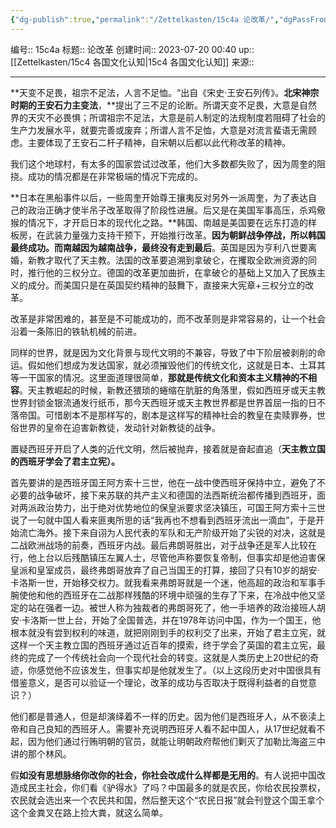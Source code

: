 ```yaml
---
{"dg-publish":true,"permalink":"/Zettelkasten/15c4a 论改革/","dgPassFrontmatter":true}
---
```


编号:: 15c4a
标题:: 论改革
创建时间:: 2023-07-20 00:40
up:: [[Zettelkasten/15c4 各国文化认知\|15c4 各国文化认知]]
来源:: 

---
**天变不足畏，祖宗不足法，人言不足恤。“出自《宋史·王安石列传》。**北宋神宗时期的王安石力主变法**，**提出了三不足的论断。所谓天变不足畏，大意是自然界的天灾不必畏惧；所谓祖宗不足法，大意是前人制定的法规制度若阻碍了社会的生产力发展水平，就要完善或废弃；所谓人言不足恤，大意是对流言蜚语无需顾虑。主要体现了王安石二杆子精神，自宋朝以后都以此代称改革的精神。

我们这个地球村，有太多的国家尝试过改革，他们大多数都失败了，因为周奎的阻挠。成功的情况都是在非常极端的情况下完成的。

**日本在黑船事件以后，一些周奎开始尊王攘夷反对另外一派周奎，为了表达自己的政治正确才使半吊子改革取得了阶段性进展。后又是在美国军事高压，杀鸡儆猴的情况下，才开启日本的现代化之路。**韩国、南越是美国要在远东打造的样板房，在武装力量强力支持干预下，开始推行改革。**因为朝鲜战争停战，所以韩国最终成功。而南越因为越南战争，最终没有走到最后**。英国是因为亨利八世要离婚，新教才取代了天主教。法国的改革要追溯到拿破仑，在攫取全欧洲资源的同时，推行他的三权分立。德国的改革更加曲折，在拿破仑的基础上又加入了民族主义的成分。而美国只是在英国契约精神的鼓舞下，直接来大宪章+三权分立的改革。

改革是非常困难的，甚至是不可能成功的，而不改革则是非常容易的，让一个社会沿着一条陈旧的铁轨机械的前进。

同样的世界，就是因为文化背景与现代文明的不兼容，导致了中下阶层被剥削的命运。假如他们想成为发达国家，就必须摧毁他们的传统文化，这就是日本、土耳其等一干国家的情况。这里面道理很简单，**那就是传统文化和资本主义精神的不相容**。天主教崛起的时候，新教还猥琐的蜷缩在肮脏的角落里，假如西班牙或天主教世界封锁金银流通发行纸币，那今天西班牙或天主教世界都是世界首屈一指的日不落帝国。可惜剧本不是那样写的，剧本是这样写的精神社会的教皇在卖赎罪券，世俗世界的皇帝在迫害新教徒，发动针对新教徒的战争。

置疑西班牙开启了人类的近代文明，然后被抛弃，接着就是奋起直追（**天主教立国的西班牙学会了君主立宪）。**

首先要讲的是西班牙国王阿方索十三世，他在一战中使西班牙保持中立，避免了不必要的战争破坏，接下来苏联的共产主义和德国的法西斯统治都传播到西班牙，面对两派政治势力，出于绝对优势地位的保皇派要求坚决镇压，可国王阿方索十三世说了一句就中国人看来匪夷所思的话“我再也不想看到西班牙流出一滴血”，于是开始流亡海外。接下来自诩为人民代表的军队和无产阶级开始了尖锐的对决，这就是二战欧洲战场的前奏，西班牙内战。最后弗朗哥胜出，对于战争还是军人比较在行，他上台以后残酷镇压左翼人士，尽管他声称要恢复帝制，但事实却是他迫害保皇派和皇室成员，最终弗朗哥放弃了自己当国王的打算，接回了只有10岁的胡安·卡洛斯一世，开始移交权力。就我看来弗朗哥就是一个迷，他高超的政治和军事手腕使他和他的西班牙在二战那样残酷的环境中顽强的生存了下来，在冷战中他又坚定的站在强者一边。被世人称为独裁者的弗朗哥死了，他一手培养的政治接班人胡安·卡洛斯一世上台，开始了全国普选，并在1978年访问中国，作为一个国王，他根本就没有尝到权利的味道，就把刚刚到手的权利交了出来，开始了君主立宪，就这样一个天主教立国的西班牙通过近百年的摸索，终于学会了英国的君主立宪，最终的完成了一个传统社会向一个现代社会的转变。这就是人类历史上20世纪的奇迹，你感觉他不应该发生，但事实却是他就发生了。（以上这段历史对中国很具有借鉴意义，是否可以验证一个理论，改革的成功与否取决于既得利益者的自觉意识？）

他们都是普通人，但是却演绎着不一样的历史。因为他们是西班牙人，从不亵渎上帝和自己良知的西班牙人。需要补充说明西班牙人看不起中国人，从17世纪就看不起，因为他们通过行贿明朝的官员，就能让明朝政府帮他们剿灭了加勒比海盗三中讲的那个林风。

假**如没有思想脉络你改你的社会，你社会改成什么样都是无用的**。有人说把中国改造成民主社会，你们看《驴得水》了吗？中国最多的就是农民，你给农民投票权，农民就会选出来一个农民共和国，然后整天这个“农民日报”就会刊登这个国王拿个这个金粪叉在路上捡大粪，就这么简单。